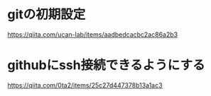 # gitの初期設定
https://qiita.com/ucan-lab/items/aadbedcacbc2ac86a2b3

# githubにssh接続できるようにする
https://qiita.com/0ta2/items/25c27d447378b13a1ac3
